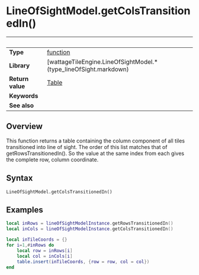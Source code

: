# LineOfSightModel.getColsTransitionedIn()

|                      | &nbsp; 
| -------------------- | ---------------------------------------------------------------
| __Type__             | [function](http://docs.coronalabs.com/api/type/Function.html)
| __Library__          | [wattageTileEngine.LineOfSightModel.*(type_lineOfSight.markdown)
| __Return value__     | [Table](http://docs.coronalabs.com/api/type/Table.html)
| __Keywords__         | 
| __See also__         | 


## Overview

This function returns a table containing the column component of all
tiles transitioned into line of sight.  The order of this list matches
that of getRowsTransitionedIn().  So the value at the same index from each
gives the complete row, column coordinate.


## Syntax

	LineOfSightModel.getColsTransitionedIn()


## Examples

``````lua
local inRows = lineOfSightModelInstance.getRowsTransitionedIn()
local inCols = lineOfSightModelInstance.getColsTransitionedIn()

local inTileCoords = {}
for i=1,#inRows do
    local row = inRows[i]
    local col = inCols[i]
    table.insert(inTileCoords, {row = row, col = col})
end
``````
